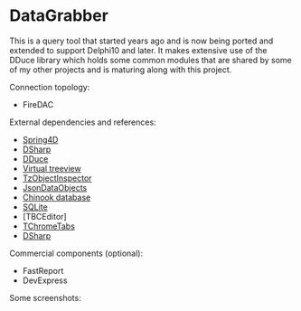 # DataGrabber
This is a query tool that started years ago and is now being ported and extended to support Delphi10 and later. It makes extensive use of the DDuce library which holds some common modules that are shared by some of my other projects and is maturing along with this project.

Connection topology:
- FireDAC

External dependencies and references:
* [Spring4D](http://bitbucket.org/sglienke/spring4d)
* [DSharp](http://bitbucket.org/sglienke/dsharp)
* [DDuce](http://github.com/beNative/dduce)
* [Virtual treeview](http://github.com/Virtual-TreeView/Virtual-TreeView)
* [TzObjectInspector](http://github.com/MahdiSafsafi/zcontrols)
* [JsonDataObjects](http://github.com/ahausladen/JsonDataObjects)
* [Chinook database](http://github.com/lerocha/chinook-database)
* [SQLite](https://www.sqlite.org/)
* [TBCEditor]
* [TChromeTabs](http://github.com/norgepaul/TChromeTabs) 
* [DSharp](http://bitbucket.org/sglienke/dsharp)

Commercial components (optional):
- FastReport
- DevExpress

Some screenshots:

